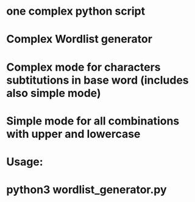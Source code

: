 # one complex python script
#
# Complex Wordlist generator
# Complex mode for characters subtitutions in base word (includes also simple mode)
# Simple mode for all combinations with upper and lowercase
# Usage:
# python3 wordlist_generator.py


